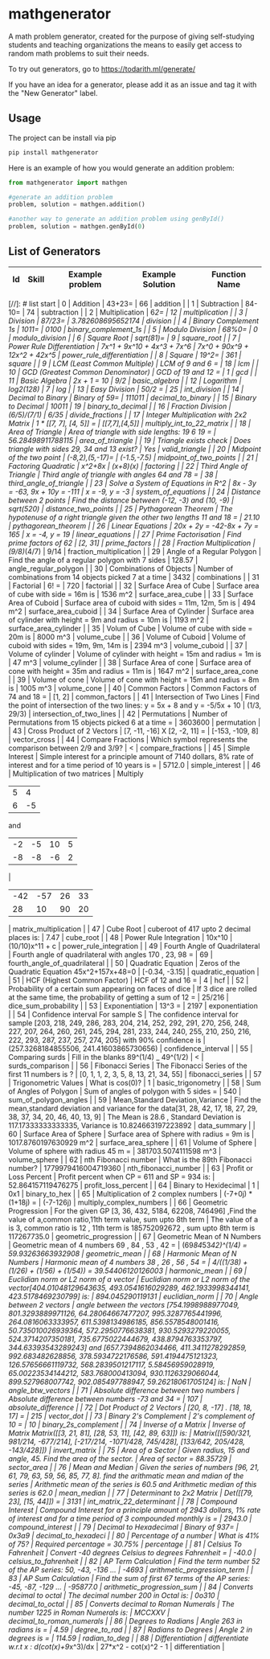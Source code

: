 # mathgenerator

A math problem generator, created for the purpose of giving self-studying students and teaching organizations the means to easily get access to random math problems to suit their needs.

To try out generators, go to <https://todarith.ml/generate/>

If you have an idea for a generator, please add it as an issue and tag it with the "New Generator" label.

## Usage

The project can be install via pip

```bash
pip install mathgenerator
```

Here is an example of how you would generate an addition problem:

```python
from mathgenerator import mathgen

#generate an addition problem
problem, solution = mathgen.addition()

#another way to generate an addition problem using genById()
problem, solution = mathgen.genById(0)
```

## List of Generators

| Id   | Skill                             | Example problem    | Example Solution      | Function Name            |
|------|-----------------------------------|--------------------|-----------------------|--------------------------|
[//]: # list start
| 0 | Addition | 43+23= | 66 | addition |
| 1 | Subtraction | 84-10= | 74 | subtraction |
| 2 | Multiplication | 6*2= | 12 | multiplication |
| 3 | Division | 87/23= | 3.782608695652174 | division |
| 4 | Binary Complement 1s | 1011= | 0100 | binary_complement_1s |
| 5 | Modulo Division | 68%0= | 0 | modulo_division |
| 6 | Square Root | sqrt(81)= | 9 | square_root |
| 7 | Power Rule Differentiation | 7x^1 + 9x^10 + 4x^3 + 7x^6 | 7x^0 + 90x^9 + 12x^2 + 42x^5 | power_rule_differentiation |
| 8 | Square | 19^2= | 361 | square |
| 9 | LCM (Least Common Multiple) | LCM of 9 and 6 = | 18 | lcm |
| 10 | GCD (Greatest Common Denominator) | GCD of 19 and 12 =  | 1 | gcd |
| 11 | Basic Algebra | 2x + 1 = 10 | 9/2 | basic_algebra |
| 12 | Logarithm | log2(128) | 7 | log |
| 13 | Easy Division | 50/2 =  | 25 | int_division |
| 14 | Decimal to Binary | Binary of 59= | 111011 | decimal_to_binary |
| 15 | Binary to Decimal | 10011 | 19 | binary_to_decimal |
| 16 | Fraction Division | (6/5)/(7/1) | 6/35 | divide_fractions |
| 17 | Integer Multiplication with 2x2 Matrix | 1 * [[7, 7], [4, 5]] =  | [[7,7],[4,5]] | multiply_int_to_22_matrix |
| 18 | Area of Triangle | Area of triangle with side lengths: 19 6 19 =  | 56.28498911788115 | area_of_triangle |
| 19 | Triangle exists check | Does triangle with sides 29, 34 and 13 exist? | Yes | valid_triangle |
| 20 | Midpoint of the two point | (-8,2),(5,-17)= | (-1.5,-7.5) | midpoint_of_two_points |
| 21 | Factoring Quadratic | x^2+8x | (x+8)(x) | factoring |
| 22 | Third Angle of Triangle | Third angle of triangle with angles 64 and 78 =  | 38 | third_angle_of_triangle |
| 23 | Solve a System of Equations in R^2 | 8x - 3y = -63, 9x + 10y = -111 | x = -9, y = -3 | system_of_equations |
| 24 | Distance between 2 points | Find the distance between (-12, -3) and (10, -9) | sqrt(520) | distance_two_points |
| 25 | Pythagorean Theorem | The hypotenuse of a right triangle given the other two lengths 11 and 18 =  | 21.10 | pythagorean_theorem |
| 26 | Linear Equations | 20x + 2y = -42-8x + 7y = 165 | x = -4, y = 19 | linear_equations |
| 27 | Prime Factorisation | Find prime factors of 62 | [2, 31] | prime_factors |
| 28 | Fraction Multiplication | (9/8)*(4/7) | 9/14 | fraction_multiplication |
| 29 | Angle of a Regular Polygon | Find the angle of a regular polygon with 7 sides | 128.57 | angle_regular_polygon |
| 30 | Combinations of Objects | Number of combinations from 14 objects picked 7 at a time  | 3432 | combinations |
| 31 | Factorial | 6! =  | 720 | factorial |
| 32 | Surface Area of Cube | Surface area of cube with side = 16m is | 1536 m^2 | surface_area_cube |
| 33 | Surface Area of Cuboid | Surface area of cuboid with sides = 11m, 12m, 5m is | 494 m^2 | surface_area_cuboid |
| 34 | Surface Area of Cylinder | Surface area of cylinder with height = 9m and radius = 10m is | 1193 m^2 | surface_area_cylinder |
| 35 | Volum of Cube | Volume of cube with side = 20m is | 8000 m^3 | volume_cube |
| 36 | Volume of Cuboid | Volume of cuboid with sides = 19m, 9m, 14m is | 2394 m^3 | volume_cuboid |
| 37 | Volume of cylinder | Volume of cylinder with height = 15m and radius = 1m is | 47 m^3 | volume_cylinder |
| 38 | Surface Area of cone | Surface area of cone with height = 35m and radius = 11m is | 1647 m^2 | surface_area_cone |
| 39 | Volume of cone | Volume of cone with height = 15m and radius = 8m is | 1005 m^3 | volume_cone |
| 40 | Common Factors | Common Factors of 74 and 18 =  | [1, 2] | common_factors |
| 41 | Intersection of Two Lines | Find the point of intersection of the two lines: y = 5x + 8 and y = -5/5x + 10 | (1/3, 29/3) | intersection_of_two_lines |
| 42 | Permutations | Number of Permutations from 15 objects picked 6 at a time =   | 3603600 | permutation |
| 43 | Cross Product of 2 Vectors | [7, -11, -16] X [2, -2, 11] =  | [-153, -109, 8] | vector_cross |
| 44 | Compare Fractions | Which symbol represents the comparison between 2/9 and 3/9? | < | compare_fractions |
| 45 | Simple Interest | Simple interest for a principle amount of 7140 dollars, 8% rate of interest and for a time period of 10 years is =  | 5712.0 | simple_interest |
| 46 | Multiplication of two matrices | Multiply<table><tr><td>5</td><td>4</td></tr><tr><td>6</td><td>-5</td></tr></table>and<table><tr><td>-2</td><td>-5</td><td>10</td><td>5</td></tr><tr><td>-8</td><td>-8</td><td>-6</td><td>2</td></tr></table> | <table><tr><td>-42</td><td>-57</td><td>26</td><td>33</td></tr><tr><td>28</td><td>10</td><td>90</td><td>20</td></tr></table> | matrix_multiplication |
| 47 | Cube Root | cuberoot of 417 upto 2 decimal places is: | 7.47 | cube_root |
| 48 | Power Rule Integration | 10x^10 | (10/10)x^11 + c | power_rule_integration |
| 49 | Fourth Angle of Quadrilateral | Fourth angle of quadrilateral with angles 170 , 23, 98 = | 69 | fourth_angle_of_quadrilateral |
| 50 | Quadratic Equation | Zeros of the Quadratic Equation 45x^2+157x+48=0 | [-0.34, -3.15] | quadratic_equation |
| 51 | HCF (Highest Common Factor) | HCF of 12 and 16 =  | 4 | hcf |
| 52 | Probability of a certain sum appearing on faces of dice | If 3 dice are rolled at the same time, the probability of getting a sum of 12 = | 25/216 | dice_sum_probability |
| 53 | Exponentiation | 13^3 = | 2197 | exponentiation |
| 54 | Confidence interval For sample S | The confidence interval for sample [203, 218, 249, 286, 283, 204, 214, 252, 292, 291, 270, 256, 248, 227, 207, 264, 260, 261, 245, 294, 281, 233, 244, 240, 255, 210, 250, 216, 222, 293, 287, 237, 257, 274, 205] with 90% confidence is | (257.3268184855506, 241.41603865730656) | confidence_interval |
| 55 | Comparing surds | Fill in the blanks 89^(1/4) _ 49^(1/2) | < | surds_comparison |
| 56 | Fibonacci Series | The Fibonacci Series of the first 11 numbers is ? | [0, 1, 1, 2, 3, 5, 8, 13, 21, 34, 55] | fibonacci_series |
| 57 | Trigonometric Values | What is cos(0)? | 1 | basic_trigonometry |
| 58 | Sum of Angles of Polygon | Sum of angles of polygon with 5 sides =  | 540 | sum_of_polygon_angles |
| 59 | Mean,Standard Deviation,Variance | Find the mean,standard deviation and variance for the data[31, 28, 42, 17, 18, 27, 29, 38, 37, 34, 20, 46, 40, 13, 9] | The Mean is 28.6 , Standard Deviation is 117.17333333333335, Variance is 10.824663197223892 | data_summary |
| 60 | Surface Area of Sphere | Surface area of Sphere with radius = 9m is | 1017.8760197630929 m^2 | surface_area_sphere |
| 61 | Volume of Sphere | Volume of sphere with radius 45 m =  | 381703.5074111598 m^3 | volume_sphere |
| 62 | nth Fibonacci number | What is the 89th Fibonacci number? | 1779979416004719360 | nth_fibonacci_number |
| 63 | Profit or Loss Percent | Profit percent when CP = 611 and SP = 934 is:  | 52.864157119476275 | profit_loss_percent |
| 64 | Binary to Hexidecimal | 1 | 0x1 | binary_to_hex |
| 65 | Multiplication of 2 complex numbers | (-7+0j) * (1+18j) =  | (-7-126j) | multiply_complex_numbers |
| 66 | Geometric Progression | For the given GP [3, 36, 432, 5184, 62208, 746496] ,Find the value of a,common ratio,11th term value, sum upto 8th term | The value of a is 3, common ratio is 12 , 11th term is 185752092672 , sum upto 8th term is 117267735.0 | geometric_progression |
| 67 | Geometric Mean of N Numbers | Geometric mean of 4 numbers 69 , 84 , 53 , 42 =  | (69*84*53*42)^(1/4) = 59.93263663932908 | geometric_mean |
| 68 | Harmonic Mean of N Numbers | Harmonic mean of 4 numbers 38 , 26 , 56 , 54 =  |  4/((1/38) + (1/26) + (1/56) + (1/54)) = 39.54406120126003 | harmonic_mean |
| 69 | Euclidian norm or L2 norm of a vector | Euclidian norm or L2 norm of the vector[404.01048129643635, 493.0541616029289, 462.1933998344141, 423.5178469230799] is: | 894.045290119131 | euclidian_norm |
| 70 | Angle between 2 vectors | angle between the vectors [754.1998988977049, 801.3293889971126, 64.28064667477207, 995.3287765441996, 264.0816063333957, 611.5398134986185, 856.5578548001416, 50.735010026939364, 572.2950776638381, 930.5293279220055, 524.3714207350181, 735.6775022444679, 438.8794763353797, 344.63393543289243] and [657.7394862034466, 411.3411278292859, 992.683482628856, 378.5934722176586, 591.4194475121323, 126.57656661119732, 568.2839501217117, 5.58456959028919, 65.00223534144212, 583.768000413094, 930.1126329066044, 899.527968007742, 902.085497788947, 59.26218061705124] is: | NaN | angle_btw_vectors |
| 71 | Absolute difference between two numbers | Absolute difference between numbers -73 and 34 =  | 107 | absolute_difference |
| 72 | Dot Product of 2 Vectors | [20, 8, -17] . [18, 18, 17] =  | 215 | vector_dot |
| 73 | Binary 2's Complement | 2's complement of 10 = | 10 | binary_2s_complement |
| 74 | Inverse of a Matrix | Inverse of Matrix Matrix([[3, 21, 81], [28, 53, 11], [42, 89, 63]]) is: | Matrix([[590/321, 981/214, -677/214], [-217/214, -1071/428, 745/428], [133/642, 205/428, -143/428]]) | invert_matrix |
| 75 | Area of a Sector | Given radius, 15 and angle, 45. Find the area of the sector. | Area of sector = 88.35729 | sector_area |
| 76 | Mean and Median | Given the series of numbers [96, 21, 61, 79, 63, 59, 56, 85, 77, 8]. find the arithmatic mean and mdian of the series | Arithmetic mean of the series is 60.5 and Arithmetic median of this series is 62.0 | mean_median |
| 77 | Determinant to 2x2 Matrix | Det([[79, 23], [15, 44]]) =  |  3131 | int_matrix_22_determinant |
| 78 | Compound Interest | Compound Interest for a principle amount of 2943 dollars, 1% rate of interest and for a time period of 3 compounded monthly is =  | 2943.0 | compound_interest |
| 79 | Decimal to Hexadecimal | Binary of 937= | 0x3a9 | decimal_to_hexadeci |
| 80 | Percentage of a number | What is 41% of 75? | Required percentage = 30.75% | percentage |
| 81 | Celsius To Fahrenheit | Convert -40 degrees Celsius to degrees Fahrenheit = | -40.0 | celsius_to_fahrenheit |
| 82 | AP Term Calculation | Find the term number 52 of the AP series: 50, -43, -136 ...  | -4693 | arithmetic_progression_term |
| 83 | AP Sum Calculation | Find the sum of first 67 terms of the AP series: -45, -87, -129 ...  | -95877.0 | arithmetic_progression_sum |
| 84 | Converts decimal to octal | The decimal number 200 in Octal is:  | 0o310 | decimal_to_octal |
| 85 | Converts decimal to Roman Numerals | The number 1225 in Roman Numerals is:  | MCCXXV | decimal_to_roman_numerals |
| 86 | Degrees to Radians | Angle 263 in radians is =  | 4.59 | degree_to_rad |
| 87 | Radians to Degrees | Angle 2 in degrees is =  | 114.59 | radian_to_deg |
| 88 | Differentiation | differentiate w.r.t x : d(cot(x)+9*x^3)/dx | 27*x^2 - cot(x)^2 - 1 | differentiation |
